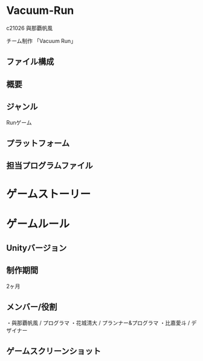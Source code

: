# Vacuum-Run
c21026 與那覇帆風

チーム制作 「Vacuum Run」
## ファイル構成

## 概要

## ジャンル
Runゲーム

## プラットフォーム

## 担当プログラムファイル

# ゲームストーリー

# ゲームルール

## Unityバージョン

## 制作期間
2ヶ月

## メンバー/役割
・與那覇帆風 / プログラマ
・花城清大 / プランナー&プログラマ
・比嘉愛斗 / デザイナー

## ゲームスクリーンショット
